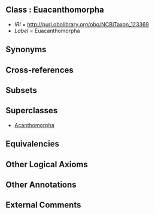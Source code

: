 
## Class : Euacanthomorpha

 * *IRI* = http://purl.obolibrary.org/obo/NCBITaxon_123369
 * *Label* = Euacanthomorpha

## Synonyms


## Cross-references


## Subsets


## Superclasses

 * [Acanthomorpha](../../NCBITaxon/68/NCBITaxon_123368.md)

## Equivalencies


## Other Logical Axioms


## Other Annotations


## External Comments

